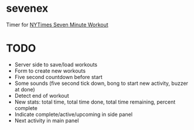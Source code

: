 # sevenex
Timer for [NYTimes Seven Minute Workout](https://www.nytimes.com/guides/well/activity/the-7-minute-workout)

# TODO

 * Server side to save/load workouts
 * Form to create new workouts
 * Five second countdown before start
 * Some sounds (five second tick down, bong to start new activity, buzzer at done)
 * Detect end of workout
 * New stats: total time, total time done, total time remaining, percent complete
 * Indicate complete/active/upcoming in side panel
 * Next activity in main panel
